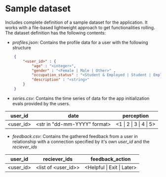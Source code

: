 # Sample dataset

Includes complete definition of a sample dataset for the application. It works with a file-based lightweight approach to get functionalities rolling.  
The dataset definition has the following contents:
* _profiles.json_: Contains the profile data for a user with the following structure

```json
    {
        "<user_id>" : {
            "age" : "<integer>",
            "gender" : "<Female | Male | Other>" ,
            "occupation_status" : "<Student & Employed | Student | Employed | Unemployed>",
            "description" : "<string>"
        }
    }
```

* _series.csv_: Contains the time series of data for the app initialization evals provided by the users.

| **user_id**   | **date**                         | perception            |
|-----------|------------------------------|-----------------------|
| <user_id> | <str in "dd-mm-YYYY" format> | <1 \| 2 \| 3 \| 4 \| 5>

* _feedback.csv_: Contains the gathered feedback from a user in relationship with a connection specified by it's own _user_id_ and the _reciever_ids_

| **user_id** | **reciever_ids**    | feedback_action                 |
|-------------|---------------------|---------------------------------|
| <user_id>   | <list of <user_id>> | <Helpful \| Exit \| Later> |